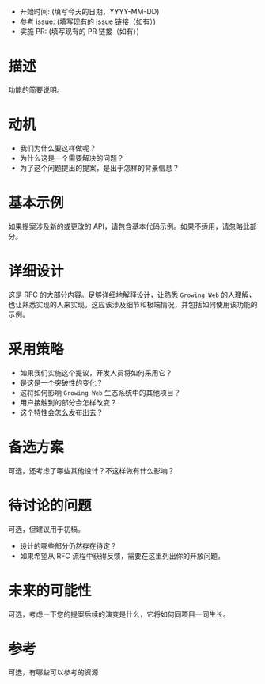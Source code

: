 - 开始时间: (填写今天的日期，YYYY-MM-DD)
- 参考 issue: (填写现有的 issue 链接（如有）)
- 实施 PR: (填写现有的 PR 链接（如有）)

# 描述

功能的简要说明。

# 动机

- 我们为什么要这样做呢？
- 为什么这是一个需要解决的问题？
- 为了这个问题提出的提案，是出于怎样的背景信息？

# 基本示例

如果提案涉及新的或更改的 API，请包含基本代码示例。如果不适用，请忽略此部分。

# 详细设计

这是 RFC 的大部分内容。足够详细地解释设计，让熟悉 `Growing Web` 的人理解，也让熟悉实现的人来实现。这应该涉及细节和极端情况，并包括如何使用该功能的示例。

# 采用策略

- 如果我们实施这个提议，开发人员将如何采用它？
- 是这是一个突破性的变化？
- 这将如何影响 `Growing Web` 生态系统中的其他项目？
- 用户接触到的部分会怎样改变？
- 这个特性会怎么发布出去？

# 备选方案

可选，还考虑了哪些其他设计？不这样做有什么影响？

# 待讨论的问题

可选，但建议用于初稿。

- 设计的哪些部分仍然存在待定？
- 如果希望从 RFC 流程中获得反馈，需要在这里列出你的开放问题。

# 未来的可能性

可选，考虑一下您的提案后续的演变是什么，它将如何同项目一同生长。

# 参考

可选，有哪些可以参考的资源
